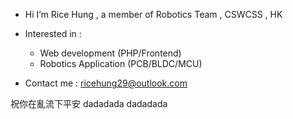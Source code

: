 
- Hi I’m Rice Hung , a member of Robotics Team , CSWCSS , HK

- Interested in   :
  - Web development (PHP/Frontend)
  - Robotics Application (PCB/BLDC/MCU) 

- Contact me : ricehung29@outlook.com 

祝你在亂流下平安
dadadada dadadada

<!---
ricehung29/ricehung29 is a ✨ special ✨ repository because its `README.md` (this file) appears on your GitHub profile.
You can click the Preview link to take a look at your changes.
--->
